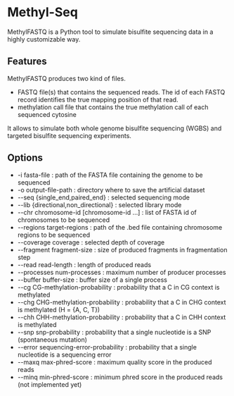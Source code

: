 # Methyl-Seq

MethylFASTQ is a Python tool to simulate bisulfite sequencing data in a
highly customizable way. 

## Features

MethylFASTQ produces two kind of files.
* FASTQ file(s) that contains the sequenced reads. The id of each FASTQ record identifies the true mapping position of that read.
* methylation call file that contains the true methylation call of each sequenced cytosine

It allows to simulate both whole genome bisulfite sequencing (WGBS) and targeted bisulfite sequencing experiments.

## Options

* -i fasta-file : path of the FASTA file containing the genome to be sequenced
* -o output-file-path : directory where to save the artificial dataset
* --seq {single_end,paired_end} : selected sequencing mode
* --lib {directional,non_directional} : selected library mode
* --chr chromosome-id [chromosome-id ...] : list of FASTA id of chromosomes to be sequenced
* --regions target-regions : path of the .bed file containing chromosome regions to be sequenced
* --coverage coverage : selected depth of coverage
* --fragment fragment-size : size of produced fragments in fragmentation step
* --read read-length : length of produced reads
* --processes num-processes : maximum number of producer processes
* --buffer buffer-size :  buffer size of a single process
* --cg CG-methylation-probability : probability that a C in CG context is methylated
* --chg CHG-methylation-probability : probability that a C in CHG context is methylated (H = {A, C, T})
* --chh CHH-methylation-probability : probability that a C in CHH context is methylated
* --snp snp-probability : probability that a single nucleotide is a SNP (spontaneous mutation)
* --error sequencing-error-probability : probability that a single nucleotide is a sequencing error
* --maxq max-phred-score : maximum quality score in the produced reads
* --minq min-phred-score : minimum phred score in the produced reads (not implemented yet)
